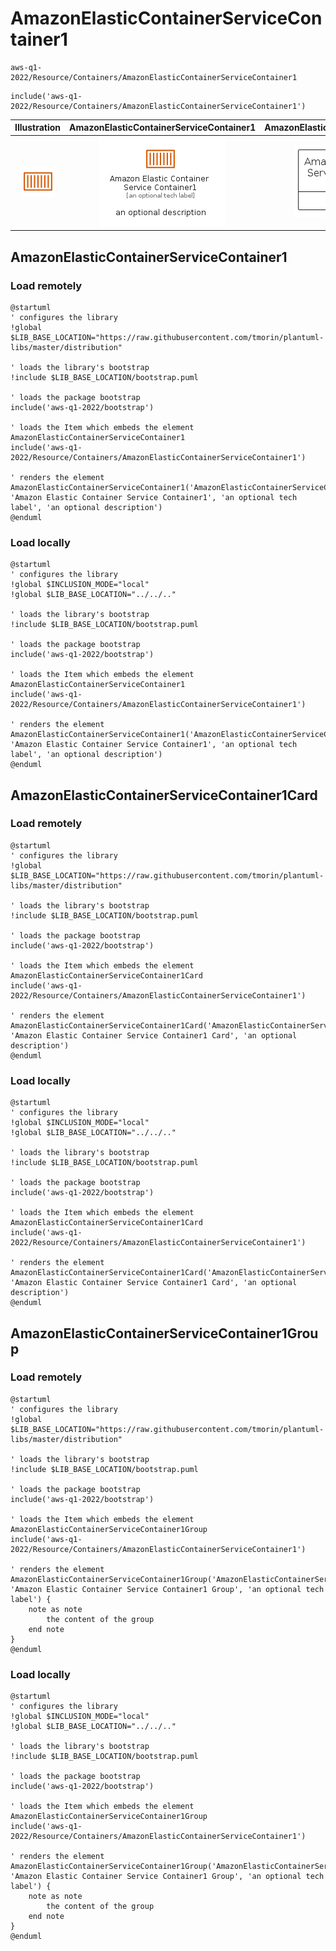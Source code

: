 # AmazonElasticContainerServiceContainer1


```text
aws-q1-2022/Resource/Containers/AmazonElasticContainerServiceContainer1
```

```text
include('aws-q1-2022/Resource/Containers/AmazonElasticContainerServiceContainer1')
```



| Illustration | AmazonElasticContainerServiceContainer1 | AmazonElasticContainerServiceContainer1Card | AmazonElasticContainerServiceContainer1Group |
| :---: | :---: | :---: | :---: |
| ![illustration for Illustration](../../../aws-q1-2022/Resource/Containers/AmazonElasticContainerServiceContainer1.png) | ![illustration for AmazonElasticContainerServiceContainer1](../../../aws-q1-2022/Resource/Containers/AmazonElasticContainerServiceContainer1.Local.png) | ![illustration for AmazonElasticContainerServiceContainer1Card](../../../aws-q1-2022/Resource/Containers/AmazonElasticContainerServiceContainer1Card.Local.png) | ![illustration for AmazonElasticContainerServiceContainer1Group](../../../aws-q1-2022/Resource/Containers/AmazonElasticContainerServiceContainer1Group.Local.png) |




## AmazonElasticContainerServiceContainer1

### Load remotely
```plantuml
@startuml
' configures the library
!global $LIB_BASE_LOCATION="https://raw.githubusercontent.com/tmorin/plantuml-libs/master/distribution"

' loads the library's bootstrap
!include $LIB_BASE_LOCATION/bootstrap.puml

' loads the package bootstrap
include('aws-q1-2022/bootstrap')

' loads the Item which embeds the element AmazonElasticContainerServiceContainer1
include('aws-q1-2022/Resource/Containers/AmazonElasticContainerServiceContainer1')

' renders the element
AmazonElasticContainerServiceContainer1('AmazonElasticContainerServiceContainer1', 'Amazon Elastic Container Service Container1', 'an optional tech label', 'an optional description')
@enduml
```

### Load locally
```plantuml
@startuml
' configures the library
!global $INCLUSION_MODE="local"
!global $LIB_BASE_LOCATION="../../.."

' loads the library's bootstrap
!include $LIB_BASE_LOCATION/bootstrap.puml

' loads the package bootstrap
include('aws-q1-2022/bootstrap')

' loads the Item which embeds the element AmazonElasticContainerServiceContainer1
include('aws-q1-2022/Resource/Containers/AmazonElasticContainerServiceContainer1')

' renders the element
AmazonElasticContainerServiceContainer1('AmazonElasticContainerServiceContainer1', 'Amazon Elastic Container Service Container1', 'an optional tech label', 'an optional description')
@enduml
```

## AmazonElasticContainerServiceContainer1Card

### Load remotely
```plantuml
@startuml
' configures the library
!global $LIB_BASE_LOCATION="https://raw.githubusercontent.com/tmorin/plantuml-libs/master/distribution"

' loads the library's bootstrap
!include $LIB_BASE_LOCATION/bootstrap.puml

' loads the package bootstrap
include('aws-q1-2022/bootstrap')

' loads the Item which embeds the element AmazonElasticContainerServiceContainer1Card
include('aws-q1-2022/Resource/Containers/AmazonElasticContainerServiceContainer1')

' renders the element
AmazonElasticContainerServiceContainer1Card('AmazonElasticContainerServiceContainer1Card', 'Amazon Elastic Container Service Container1 Card', 'an optional description')
@enduml
```

### Load locally
```plantuml
@startuml
' configures the library
!global $INCLUSION_MODE="local"
!global $LIB_BASE_LOCATION="../../.."

' loads the library's bootstrap
!include $LIB_BASE_LOCATION/bootstrap.puml

' loads the package bootstrap
include('aws-q1-2022/bootstrap')

' loads the Item which embeds the element AmazonElasticContainerServiceContainer1Card
include('aws-q1-2022/Resource/Containers/AmazonElasticContainerServiceContainer1')

' renders the element
AmazonElasticContainerServiceContainer1Card('AmazonElasticContainerServiceContainer1Card', 'Amazon Elastic Container Service Container1 Card', 'an optional description')
@enduml
```

## AmazonElasticContainerServiceContainer1Group

### Load remotely
```plantuml
@startuml
' configures the library
!global $LIB_BASE_LOCATION="https://raw.githubusercontent.com/tmorin/plantuml-libs/master/distribution"

' loads the library's bootstrap
!include $LIB_BASE_LOCATION/bootstrap.puml

' loads the package bootstrap
include('aws-q1-2022/bootstrap')

' loads the Item which embeds the element AmazonElasticContainerServiceContainer1Group
include('aws-q1-2022/Resource/Containers/AmazonElasticContainerServiceContainer1')

' renders the element
AmazonElasticContainerServiceContainer1Group('AmazonElasticContainerServiceContainer1Group', 'Amazon Elastic Container Service Container1 Group', 'an optional tech label') {
    note as note
        the content of the group
    end note
}
@enduml
```

### Load locally
```plantuml
@startuml
' configures the library
!global $INCLUSION_MODE="local"
!global $LIB_BASE_LOCATION="../../.."

' loads the library's bootstrap
!include $LIB_BASE_LOCATION/bootstrap.puml

' loads the package bootstrap
include('aws-q1-2022/bootstrap')

' loads the Item which embeds the element AmazonElasticContainerServiceContainer1Group
include('aws-q1-2022/Resource/Containers/AmazonElasticContainerServiceContainer1')

' renders the element
AmazonElasticContainerServiceContainer1Group('AmazonElasticContainerServiceContainer1Group', 'Amazon Elastic Container Service Container1 Group', 'an optional tech label') {
    note as note
        the content of the group
    end note
}
@enduml
```

